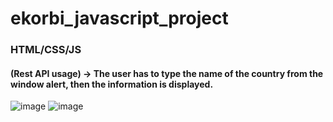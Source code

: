 # ekorbi_javascript_project
### HTML/CSS/JS 
#### (Rest API usage) -> The user has to type the name of the country from the window alert, then the information is displayed.
![image](https://user-images.githubusercontent.com/96446933/182418026-7e276dd9-cab7-471b-aa6f-97a0397260aa.png)
![image](https://user-images.githubusercontent.com/96446933/182418358-8287fe2b-3c01-47b6-be35-80f03a4b95c4.png)
